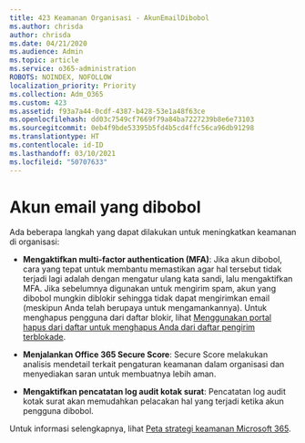 ```yaml
---
title: 423 Keamanan Organisasi - AkunEmailDibobol
ms.author: chrisda
author: chrisda
ms.date: 04/21/2020
ms.audience: Admin
ms.topic: article
ms.service: o365-administration
ROBOTS: NOINDEX, NOFOLLOW
localization_priority: Priority
ms.collection: Adm_O365
ms.custom: 423
ms.assetid: f93a7a44-0cdf-4387-b428-53e1a48f63ce
ms.openlocfilehash: dd03c7549cf7669f79a84ba7227239b8e6e73103
ms.sourcegitcommit: 0eb4f9bde53395b5fd4b5cd4ffc56ca96db91298
ms.translationtype: HT
ms.contentlocale: id-ID
ms.lasthandoff: 03/10/2021
ms.locfileid: "50707633"
---
```

# <a name="compromised-email-accounts"></a>Akun email yang dibobol

Ada beberapa langkah yang dapat dilakukan untuk meningkatkan keamanan di organisasi:

- **Mengaktifkan multi-factor authentication (MFA)**: Jika akun dibobol, cara yang tepat untuk membantu memastikan agar hal tersebut tidak terjadi lagi adalah dengan mengatur ulang kata sandi, lalu mengaktifkan MFA. Jika sebelumnya digunakan untuk mengirim spam, akun yang dibobol mungkin diblokir sehingga tidak dapat mengirimkan email (meskipun Anda telah berupaya untuk mengamankannya). Untuk menghapus pengguna dari daftar blokir, lihat [Menggunakan portal hapus dari daftar untuk menghapus Anda dari daftar pengirim terblokade](https://docs.microsoft.com/microsoft-365/security/office-365-security/use-the-delist-portal-to-remove-yourself-from-the-office-365-blocked-senders-lis).

- **Menjalankan Office 365 Secure Score**: Secure Score melakukan analisis mendetail terkait pengaturan keamanan dalam organisasi dan menyediakan saran untuk membuatnya lebih aman.

- **Mengaktifkan pencatatan log audit kotak surat**: Pencatatan log audit kotak surat akan memudahkan pelacakan hal yang terjadi ketika akun pengguna dibobol.

Untuk informasi selengkapnya, lihat [Peta strategi keamanan Microsoft 365](https://docs.microsoft.com/microsoft-365/security/office-365-security/security-roadmap).
